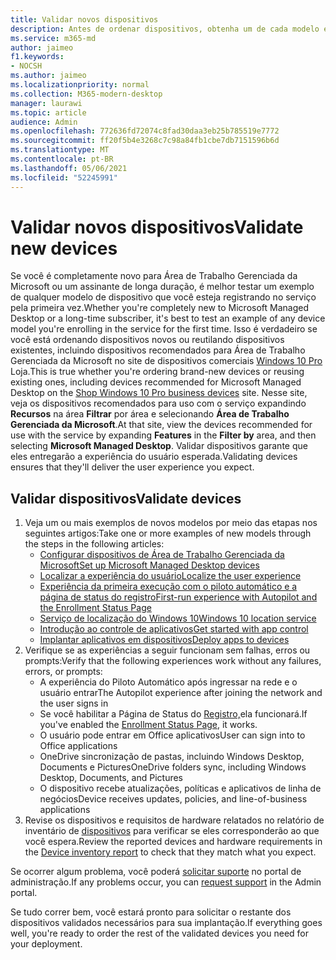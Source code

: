 ```yaml
---
title: Validar novos dispositivos
description: Antes de ordenar dispositivos, obtenha um de cada modelo e teste-o
ms.service: m365-md
author: jaimeo
f1.keywords:
- NOCSH
ms.author: jaimeo
ms.localizationpriority: normal
ms.collection: M365-modern-desktop
manager: laurawi
ms.topic: article
audience: Admin
ms.openlocfilehash: 772636fd72074c8fad30daa3eb25b785519e7772
ms.sourcegitcommit: ff20f5b4e3268c7c98a84fb1cbe7db7151596b6d
ms.translationtype: MT
ms.contentlocale: pt-BR
ms.lasthandoff: 05/06/2021
ms.locfileid: "52245991"
---
```

# <a name="validate-new-devices"></a><span data-ttu-id="33eb4-103">Validar novos dispositivos</span><span class="sxs-lookup"><span data-stu-id="33eb4-103">Validate new devices</span></span>

<span data-ttu-id="33eb4-104">Se você é completamente novo para Área de Trabalho Gerenciada da Microsoft ou um assinante de longa duração, é melhor testar um exemplo de qualquer modelo de dispositivo que você esteja registrando no serviço pela primeira vez.</span><span class="sxs-lookup"><span data-stu-id="33eb4-104">Whether you're completely new to Microsoft Managed Desktop or a long-time subscriber, it's best to test an example of any device model you're enrolling in the service for the first time.</span></span> <span data-ttu-id="33eb4-105">Isso é verdadeiro se você está ordenando dispositivos novos ou reutilando dispositivos existentes, incluindo dispositivos recomendados para Área de Trabalho Gerenciada da Microsoft no site de dispositivos comerciais [Windows 10 Pro](https://www.microsoft.com/windowsforbusiness/view-all-devices) Loja.</span><span class="sxs-lookup"><span data-stu-id="33eb4-105">This is true whether you're ordering brand-new devices or reusing existing ones, including devices recommended for Microsoft Managed Desktop on the [Shop Windows 10 Pro business devices](https://www.microsoft.com/windowsforbusiness/view-all-devices) site.</span></span> <span data-ttu-id="33eb4-106">Nesse site, veja os dispositivos recomendados para uso com o serviço expandindo **Recursos** na área **Filtrar** por área e selecionando **Área de Trabalho Gerenciada da Microsoft**.</span><span class="sxs-lookup"><span data-stu-id="33eb4-106">At that site, view the devices recommended for use with the service by expanding **Features** in the **Filter by** area, and then selecting **Microsoft Managed Desktop**.</span></span> <span data-ttu-id="33eb4-107">Validar dispositivos garante que eles entregarão a experiência do usuário esperada.</span><span class="sxs-lookup"><span data-stu-id="33eb4-107">Validating devices ensures that they'll deliver the user experience you expect.</span></span>

## <a name="validate-devices"></a><span data-ttu-id="33eb4-108">Validar dispositivos</span><span class="sxs-lookup"><span data-stu-id="33eb4-108">Validate devices</span></span>

1. <span data-ttu-id="33eb4-109">Veja um ou mais exemplos de novos modelos por meio das etapas nos seguintes artigos:</span><span class="sxs-lookup"><span data-stu-id="33eb4-109">Take one or more examples of new models through the steps in the following articles:</span></span>
    - [<span data-ttu-id="33eb4-110">Configurar dispositivos de Área de Trabalho Gerenciada da Microsoft</span><span class="sxs-lookup"><span data-stu-id="33eb4-110">Set up Microsoft Managed Desktop devices</span></span>](set-up-devices.md)
    - [<span data-ttu-id="33eb4-111">Localizar a experiência do usuário</span><span class="sxs-lookup"><span data-stu-id="33eb4-111">Localize the user experience</span></span>](localization.md)
    - [<span data-ttu-id="33eb4-112">Experiência da primeira execução com o piloto automático e a página de status do registro</span><span class="sxs-lookup"><span data-stu-id="33eb4-112">First-run experience with Autopilot and the Enrollment Status Page</span></span>](esp-first-run.md)
    - [<span data-ttu-id="33eb4-113">Serviço de localização do Windows 10</span><span class="sxs-lookup"><span data-stu-id="33eb4-113">Windows 10 location service</span></span>](device-location.md)
    - [<span data-ttu-id="33eb4-114">Introdução ao controle de aplicativos</span><span class="sxs-lookup"><span data-stu-id="33eb4-114">Get started with app control</span></span>](get-started-app-control.md)
    - [<span data-ttu-id="33eb4-115">Implantar aplicativos em dispositivos</span><span class="sxs-lookup"><span data-stu-id="33eb4-115">Deploy apps to devices</span></span>](deploy-apps.md)
2. <span data-ttu-id="33eb4-116">Verifique se as experiências a seguir funcionam sem falhas, erros ou prompts:</span><span class="sxs-lookup"><span data-stu-id="33eb4-116">Verify that the following experiences work without any failures, errors, or prompts:</span></span>
    - <span data-ttu-id="33eb4-117">A experiência do Piloto Automático após ingressar na rede e o usuário entrar</span><span class="sxs-lookup"><span data-stu-id="33eb4-117">The Autopilot experience after joining the network and the user signs in</span></span>
    - <span data-ttu-id="33eb4-118">Se você habilitar a Página de Status do [Registro,](esp-first-run.md)ela funcionará.</span><span class="sxs-lookup"><span data-stu-id="33eb4-118">If you've enabled the [Enrollment Status Page](esp-first-run.md), it works.</span></span>
    - <span data-ttu-id="33eb4-119">O usuário pode entrar em Office aplicativos</span><span class="sxs-lookup"><span data-stu-id="33eb4-119">User can sign into to Office applications</span></span>
    - <span data-ttu-id="33eb4-120">OneDrive sincronização de pastas, incluindo Windows Desktop, Documents e Pictures</span><span class="sxs-lookup"><span data-stu-id="33eb4-120">OneDrive folders sync, including Windows Desktop, Documents, and Pictures</span></span>
    - <span data-ttu-id="33eb4-121">O dispositivo recebe atualizações, políticas e aplicativos de linha de negócios</span><span class="sxs-lookup"><span data-stu-id="33eb4-121">Device receives updates, policies, and line-of-business applications</span></span>
3. <span data-ttu-id="33eb4-122">Revise os dispositivos e requisitos de hardware relatados no relatório de inventário de [dispositivos](../working-with-managed-desktop/device-inventory-report.md) para verificar se eles corresponderão ao que você espera.</span><span class="sxs-lookup"><span data-stu-id="33eb4-122">Review the reported devices and hardware requirements in the [Device inventory report](../working-with-managed-desktop/device-inventory-report.md) to check that they match what you expect.</span></span>

<span data-ttu-id="33eb4-123">Se ocorrer algum problema, você poderá [solicitar suporte](../working-with-managed-desktop/admin-support.md) no portal de administração.</span><span class="sxs-lookup"><span data-stu-id="33eb4-123">If any problems occur, you can [request support](../working-with-managed-desktop/admin-support.md) in the Admin portal.</span></span>

<span data-ttu-id="33eb4-124">Se tudo correr bem, você estará pronto para solicitar o restante dos dispositivos validados necessários para sua implantação.</span><span class="sxs-lookup"><span data-stu-id="33eb4-124">If everything goes well, you're ready to order the rest of the validated devices you need for your deployment.</span></span>